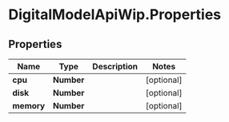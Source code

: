 # DigitalModelApiWip.Properties

## Properties

Name | Type | Description | Notes
------------ | ------------- | ------------- | -------------
**cpu** | **Number** |  | [optional] 
**disk** | **Number** |  | [optional] 
**memory** | **Number** |  | [optional] 


